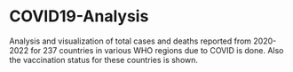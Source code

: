 # COVID19-Analysis
Analysis and visualization of total cases and deaths reported from 2020-2022 for 237 countries in various WHO regions due to COVID is done. Also the vaccination status for these countries is shown.

